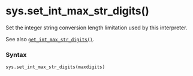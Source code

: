 # sys.set_int_max_str_digits()

Set the integer string conversion length limitation used by this interpreter.

See also [`get_int_max_str_digits()`](/modules/sys/get_int_max_str_digits.md).

### Syntax

```python
sys.set_int_max_str_digits(maxdigits)
```